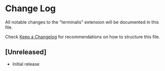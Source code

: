 # Change Log
All notable changes to the "terminalis" extension will be documented in this file.

Check [Keep a Changelog](http://keepachangelog.com/) for recommendations on how to structure this file.

## [Unreleased]
- Initial release